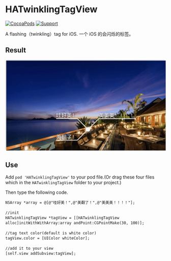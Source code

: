 # HATwinklingTagView

[![CocoaPods](http://img.shields.io/cocoapods/v/HATwinklingTagView.svg?style=flat)](http://cocoapods.org/?q=HATwinklingTagView)&nbsp;[![Support](https://img.shields.io/badge/support-iOS%206%2B%20-blue.svg?style=flat)](https://www.apple.com/nl/ios/)&nbsp;

A flashing（twinkling）tag for iOS. 一个 iOS 的会闪烁的标签。


## Result
![Result](effect.gif)

## Use
Add `pod 'HATwinklingTagView'` to your pod file.(Or drag these four files which in the `HATwinklingTagView` folder to your project.)

Then type the following code.

```
NSArray *array = @[@"哇好美！",@"美翻了！",@"美美美！！！！"];

//init
HATwinklingTagView *tagView = [[HATwinklingTagView alloc]initWithWithArray:array andPoint:CGPointMake(30, 100)];

//tag text color(default is white color)
tagView.color = [UIColor whiteColor];

//add it to your view
[self.view addSubview:tagView];
```




